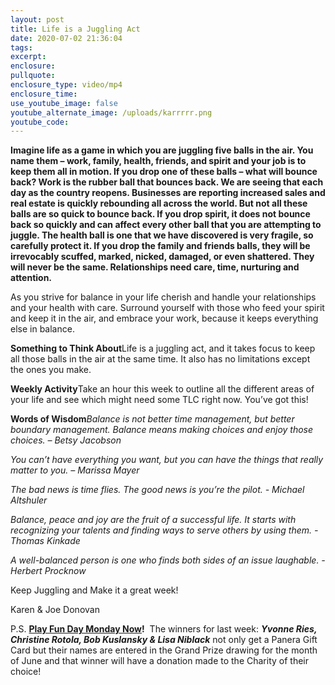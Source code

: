 ```yaml
---
layout: post
title: Life is a Juggling Act
date: 2020-07-02 21:36:04
tags:
excerpt:
enclosure:
pullquote:
enclosure_type: video/mp4
enclosure_time:
use_youtube_image: false
youtube_alternate_image: /uploads/karrrrr.png
youtube_code:
---
```


**Imagine life as a game in which you are juggling five balls in the air. You name them – work, family, health, friends, and spirit and your job is to keep them all in motion. If you drop one of these balls – what will bounce back? Work is the rubber ball that bounces back. We are seeing that each day as the country reopens. Businesses are reporting increased sales and real estate is quickly rebounding all across the world. But not all these balls are so quick to bounce back. If you drop spirit, it does not bounce back so quickly and can affect every other ball that you are attempting to juggle. The health ball is one that we have discovered is very fragile, so carefully protect it. If you drop the family and friends balls, they will be irrevocably scuffed, marked, nicked, damaged, or even shattered. They will never be the same. Relationships need care, time, nurturing and attention.**

As you strive for balance in your life cherish and handle your relationships and your health with care. Surround yourself with those who feed your spirit and keep it in the air, and embrace your work, because it keeps everything else in balance.

**Something to Think About**Life is a juggling act, and it takes focus to keep all those balls in the air at the same time. It also has no limitations except the ones you make.

**Weekly Activity**Take an hour this week to outline all the different areas of your life and see which might need some TLC right now. You’ve got this\!

**Words of Wisdom***Balance is not better time management, but better boundary management. Balance means making choices and enjoy those choices. – Betsy Jacobson*

*You can’t have everything you want, but you can have the things that really matter to you. – Marissa Mayer*

*The bad news is time flies. The good news is you’re the pilot. - Michael Altshuler*

*Balance, peace and joy are the fruit of a successful life. It starts with recognizing your talents and finding ways to serve others by using them. -Thomas Kinkade*

*A well-balanced person is one who finds both sides of an issue laughable. - Herbert Procknow*

Keep Juggling and Make it a great week\!

Karen & Joe Donovan&nbsp;

P.S.&nbsp;**[Play Fun Day Monday Now](https://contacts.byreferralonly.com/Form.aspx?Key=A92F46DCF03023DBE490AB16B0682181)\!**&nbsp; The winners for last week:&nbsp;***Yvonne Ries, Christine Rotola, Bob Kuslansky & Lisa Niblack***&nbsp;not only get a Panera Gift Card but their names are entered in the Grand Prize drawing for the month of June and that winner will have a donation made to the Charity of their choice\!&nbsp;